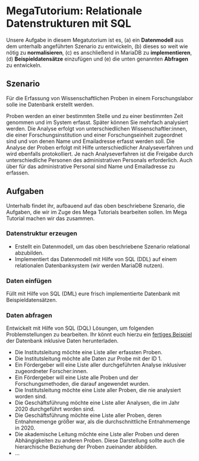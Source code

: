 # MegaTutorium: Relationale Datenstrukturen mit SQL

Unsere Aufgabe in diesem Megatutorium ist es, (a) ein **Datenmodell** aus dem unterhalb angeführten Szenario zu entwickeln, (b) dieses so weit wie nötig zu **normalisieren**, (c) es anschließend in MariaDB zu **implementieren**, (d) **Beispieldatensätze** einzufügen und (e) die unten genannten **Abfragen** zu entwickeln.

## Szenario

Für die Erfassung von Wissenschaftlichen Proben in einem Forschungslabor solle ine Datenbank erstellt werden.

Proben werden an einer bestimmten Stelle und zu einer bestimmten Zeit genommen und im System erfasst. Später können Sie mehrfach analysiert werden. Die Analyse erfolgt von unterschiedlichen Wissenschaftler:innen, die einer Forschungsinstitution und einer Forschungseinheit zugeordnet sind und von denen Name und Emailadresse erfasst werden soll. Die Analyse der Proben erfolgt mit Hilfe unterschiedlicher Analyseverfahren und wird ebenfalls protokolliert. Je nach Analyseverfahren ist die Freigabe durch unterschiedliche Personen des administrativen Personals erforderlich. Auch über für das administrative Personal sind Name und Emailadresse zu erfassen.

## Aufgaben

Unterhalb findet ihr, aufbauend auf das oben beschriebene Szenario, die Aufgaben, die wir im Zuge des Mega Tutorials bearbeiten sollen. Im Mega Tutorial machen wir das zusammen.

### Datenstruktur erzeugen

* Erstellt ein Datenmodell, um das oben beschriebene Szenario relational abzubilden.
* Implementiert das Datenmodell mit Hilfe von SQL (DDL) auf einem relationalen Datenbanksystem (wir werden MariaDB nutzen).

### Daten einfügen

Füllt mit Hilfe von SQL (DML) eure frisch implementierte Datenbank mit Beispieldatensätzen.

### Daten abfragen

Entwickelt mit Hilfe von SQL (DQL) Lösungen, um folgenden Problemstellungen zu bearbeiten. Ihr könnt euch hierzu ein [fertiges Beispiel](../downloads/research_mit_daten.sql) der Datenbank inklusive Daten herunterladen.

* Die Institutsleitung möchte eine Liste aller erfassten Proben.
* Die Institutsleitung möchte alle Daten zur Probe mit der ID 1.
* Ein Fördergeber will eine Liste aller durchgeführten Analyse inklusiver zugeordneter Forscher:innen.
* Ein Fördergeber will eine Liste alle Proben und der Forschungsmethoden, die darauf angewendet wurden.
* Die Institutsleitung möchte eine Liste aller Proben, die nie analysiert worden sind.
* Die Geschäftsführung möchte eine Liste aller Analysen, die im Jahr 2020 durchgeführt worden sind.
* Die Geschäftsführung möchte eine Liste aller Proben, deren Entnahmemenge größer war, als die durchschnittliche Entnahmemenge in 2020.
* Die akademische Leitung möchte eine Liste aller Proben und deren Abhängigkeiten zu anderen Proben. Diese Darstellung sollte auch die hierarchische Beziehung der Proben zueinander abbilden.
* …
